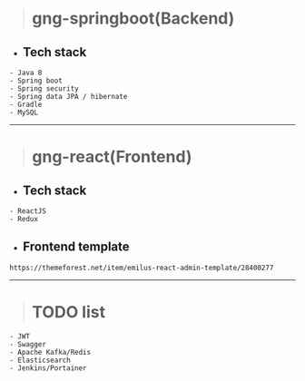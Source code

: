 > # gng-springboot(Backend)

- ## Tech stack
```
- Java 8
- Spring boot
- Spring security
- Spring data JPA / hibernate
- Gradle
- MySQL
```

---

> # gng-react(Frontend)

- ## Tech stack
```
- ReactJS
- Redux
```

- ## Frontend template
```
https://themeforest.net/item/emilus-react-admin-template/28400277
```

---

> # TODO list
```
- JWT
- Swagger
- Apache Kafka/Redis
- Elasticsearch
- Jenkins/Portainer
```
